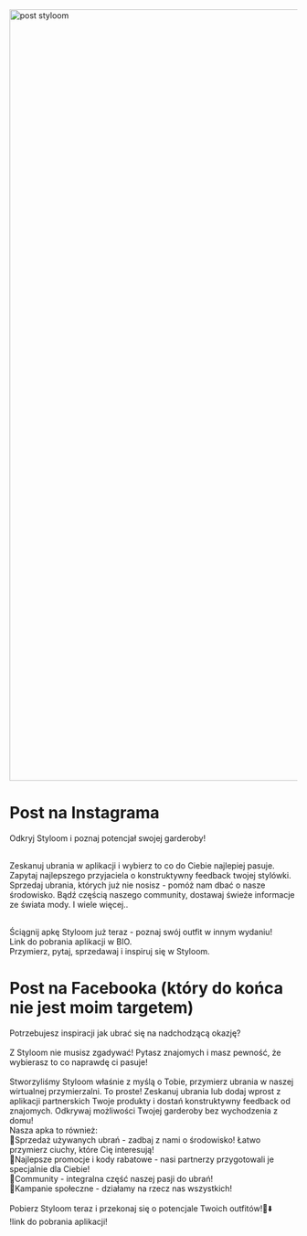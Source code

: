 <img width="1080" height="1350" alt="post styloom" src="https://github.com/user-attachments/assets/1d2a9a79-8bba-41a0-8c4f-25d1ed2354ff" />
<h1>Post na Instagrama</h1>

Odkryj Styloom i poznaj potencjał swojej garderoby!

</br>Zeskanuj ubrania w aplikacji i wybierz to co do Ciebie najlepiej pasuje. Zapytaj najlepszego przyjaciela o konstruktywny feedback twojej stylówki. Sprzedaj ubrania, których już nie nosisz - pomóż nam dbać o nasze środowisko. Bądź częścią naszego community, dostawaj świeże informacje ze świata mody. I wiele więcej..

</br>Ściągnij apkę Styloom już teraz - poznaj swój outfit w innym wydaniu!
</br>Link do pobrania aplikacji w BIO.
</br>Przymierz, pytaj, sprzedawaj i inspiruj się w Styloom.</br>
<h1>Post na Facebooka (który do końca nie jest moim targetem)</h1>

Potrzebujesz inspiracji jak ubrać się na nadchodzącą okazję?</br>
</br>
Z Styloom nie musisz zgadywać! Pytasz znajomych i masz pewność, że wybierasz to co naprawdę ci pasuje!
</br>
</br>Stworzyliśmy Styloom właśnie z myślą o Tobie, przymierz ubrania w naszej wirtualnej przymierzalni. To proste! Zeskanuj ubrania lub dodaj wprost z aplikacji partnerskich Twoje produkty i dostań konstruktywny feedback od znajomych. Odkrywaj możliwości Twojej garderoby bez wychodzenia z domu!
</br>
Nasza apka to również:
</br>
📎Sprzedaż używanych ubrań - zadbaj z nami o środowisko! Łatwo przymierz ciuchy, które Cię interesują!</br>
📎Najlepsze promocje i kody rabatowe - nasi partnerzy przygotowali je specjalnie dla Ciebie!</br>
📎Community - integralna część naszej pasji do ubrań!</br>
📎Kampanie społeczne - działamy na rzecz nas wszystkich!</br>
</br>
Pobierz Styloom teraz i przekonaj się o potencjale Twoich outfitów!📲⬇️
</br>
!link do pobrania aplikacji!
